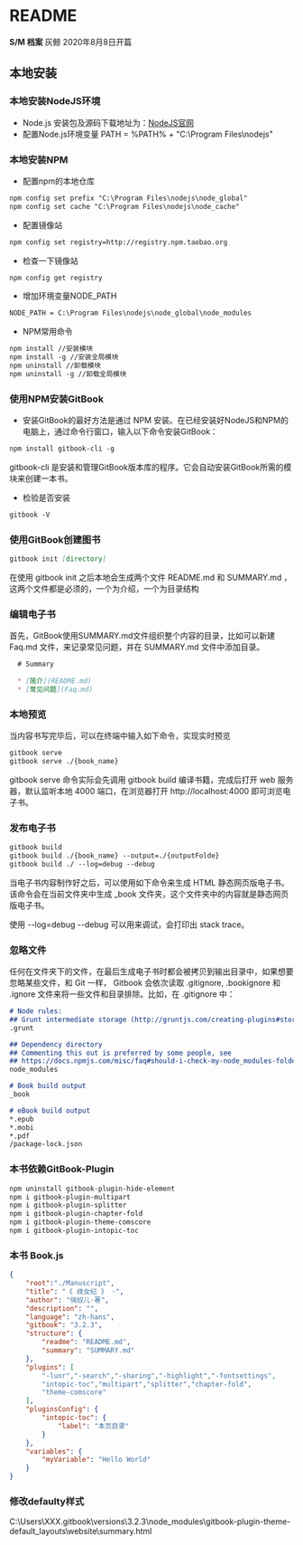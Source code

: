 # README
**S/M 档案** 灰鲸
2020年8月8日开篇

## 本地安装

### 本地安装NodeJS环境

+ Node.js 安装包及源码下载地址为：[NodeJS官网](https://nodejs.org/zh-cn/)  
+ 配置Node.js环境变量 PATH = %PATH% + "C:\Program Files\nodejs\"

### 本地安装NPM

+ 配置npm的本地仓库
```md
npm config set prefix "C:\Program Files\nodejs\node_global"
npm config set cache "C:\Program Files\nodejs\node_cache"
```
+ 配置镜像站
```md
npm config set registry=http://registry.npm.taobao.org 
```
+ 检查一下镜像站
```md
npm config get registry
```
+ 增加环境变量NODE_PATH
```md
NODE_PATH = C:\Program Files\nodejs\node_global\node_modules
```
+ NPM常用命令
```md
npm install //安装模块
npm install -g //安装全局模块
npm uninstall //卸载模块
npm uninstall -g //卸载全局模块
```
### 使用NPM安装GitBook
+ 安装GitBook的最好方法是通过 NPM 安装。在已经安装好NodeJS和NPM的电脑上，通过命令行窗口，输入以下命令安装GitBook：
```md
npm install gitbook-cli -g
```
gitbook-cli 是安装和管理GitBook版本库的程序。它会自动安装GitBook所需的模块来创建一本书。

+ 检验是否安装
```md
gitbook -V
```
### 使用GitBook创建图书
```md
gitbook init [directory]
```
在使用 gitbook init 之后本地会生成两个文件 README.md 和 SUMMARY.md ，这两个文件都是必须的，一个为介绍，一个为目录结构

### 编辑电子书
首先，GitBook使用SUMMARY.md文件组织整个内容的目录，比如可以新建 Faq.md 文件，来记录常见问题，并在 SUMMARY.md 文件中添加目录。

```md
  # Summary
 
  * [简介](README.md)
  * [常见问题](Faq.md)
```
### 本地预览
当内容书写完毕后，可以在终端中输入如下命令，实现实时预览
```md
gitbook serve
gitbook serve ./{book_name}
```
gitbook serve 命令实际会先调用 gitbook build 编译书籍，完成后打开 web 服务器，默认监听本地 4000 端口，在浏览器打开 http://localhost:4000 即可浏览电子书。

### 发布电子书 
```md
gitbook build
gitbook build ./{book_name} --output=./{outputFolde}
gitbook build ./ --log=debug --debug
```
当电子书内容制作好之后，可以使用如下命令来生成 HTML 静态网页版电子书。该命令会在当前文件夹中生成 _book 文件夹，这个文件夹中的内容就是静态网页版电子书。

使用 --log=debug --debug 可以用来调试，会打印出 stack trace。

### 忽略文件 
任何在文件夹下的文件，在最后生成电子书时都会被拷贝到输出目录中，如果想要忽略某些文件，和 Git 一样， Gitbook 会依次读取 .gitignore, .bookignore 和 .ignore 文件来将一些文件和目录排除。比如，在 .gitignore 中：
```md
# Node rules:
## Grunt intermediate storage (http://gruntjs.com/creating-plugins#storing-task-files)
.grunt

## Dependency directory
## Commenting this out is preferred by some people, see
## https://docs.npmjs.com/misc/faq#should-i-check-my-node_modules-folder-into-git
node_modules

# Book build output
_book

# eBook build output
*.epub
*.mobi
*.pdf
/package-lock.json

```

### 本书依赖GitBook-Plugin
```md
npm uninstall gitbook-plugin-hide-element
npm i gitbook-plugin-multipart
npm i gitbook-plugin-splitter
npm i gitbook-plugin-chapter-fold
npm i gitbook-plugin-theme-comscore
npm i gitbook-plugin-intopic-toc
```

### 本书 Book.js

```json
{
	"root":"./Manuscript",
    "title": "《 歧女纪 》 ·",
    "author": "俏奴儿·著",
    "description": "",
    "language": "zh-hans",
    "gitbook": "3.2.3",
    "structure": {
        "readme": "README.md",
		"summary": "SUMMARY.md"
    },
    "plugins": [
		"-lunr","-search","-sharing","-highlight","-fontsettings",
		"intopic-toc","multipart","splitter","chapter-fold",
		"theme-comscore"
    ],
    "pluginsConfig": {
		"intopic-toc": {
			"label": "本页目录"
		}
    },
	"variables": {
        "myVariable": "Hello World"
    }
}
```


### 修改defaulty样式
C:\Users\XXX\.gitbook\versions\3.2.3\node_modules\gitbook-plugin-theme-default\_layouts\website\summary.html
